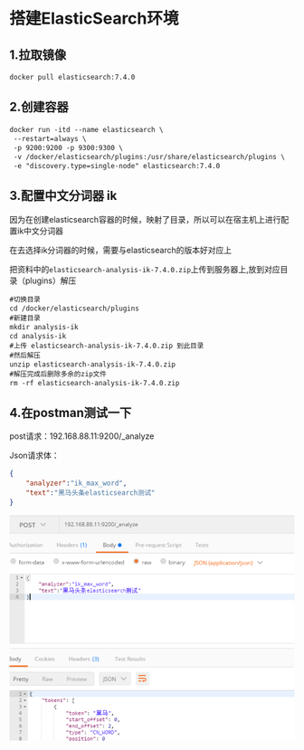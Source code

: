 # 搭建ElasticSearch环境

## 1.拉取镜像

```shell
docker pull elasticsearch:7.4.0
```

## 2.创建容器

```shell
docker run -itd --name elasticsearch \
 --restart=always \
 -p 9200:9200 -p 9300:9300 \
 -v /docker/elasticsearch/plugins:/usr/share/elasticsearch/plugins \
 -e "discovery.type=single-node" elasticsearch:7.4.0
```

## 3.配置中文分词器 ik

因为在创建elasticsearch容器的时候，映射了目录，所以可以在宿主机上进行配置ik中文分词器

在去选择ik分词器的时候，需要与elasticsearch的版本好对应上

把资料中的`elasticsearch-analysis-ik-7.4.0.zip`上传到服务器上,放到对应目录（plugins）解压

```shell
#切换目录
cd /docker/elasticsearch/plugins
#新建目录
mkdir analysis-ik
cd analysis-ik
#上传 elasticsearch-analysis-ik-7.4.0.zip 到此目录
#然后解压
unzip elasticsearch-analysis-ik-7.4.0.zip
#解压完成后删除多余的zip文件
rm -rf elasticsearch-analysis-ik-7.4.0.zip
```

## 4.在postman测试一下

post请求：192.168.88.11:9200/_analyze

Json请求体：

```json
{
	"analyzer":"ik_max_word",
	"text":"黑马头条elasticsearch测试"
}
```
![img.png](img.png)

